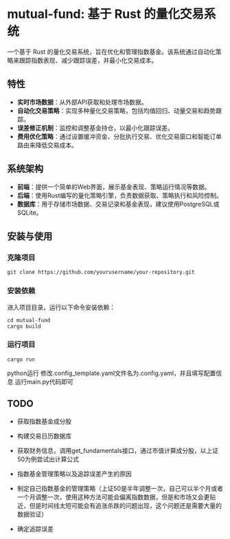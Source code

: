 # mutual-fund: 基于 Rust 的量化交易系统


一个基于 Rust 的量化交易系统，旨在优化和管理指数基金。该系统通过自动化策略来跟踪指数表现、减少跟踪误差，并最小化交易成本。

## 特性

- **实时市场数据**：从外部API获取和处理市场数据。
- **自动化交易策略**：实现多种量化交易策略，包括均值回归、动量交易和趋势跟踪。
- **误差修正机制**：监控和调整基金持仓，以最小化跟踪误差。
- **费用优化策略**：通过设置缓冲资金、分批执行交易、优化交易窗口和智能订单路由来降低交易成本。

## 系统架构

- **前端**：提供一个简单的Web界面，展示基金表现、策略运行情况等数据。
- **后端**：使用Rust编写的量化策略引擎，负责数据获取、策略执行和风险控制。
- **数据库**：用于存储市场数据、交易记录和基金表现，建议使用PostgreSQL或SQLite。

## 安装与使用

### 克隆项目

```shell
git clone https://github.com/yourusername/your-repository.git
```

### 安装依赖

进入项目目录，运行以下命令安装依赖：

```shell
cd mutual-fund
cargo build

```

### 运行项目

```shell
cargo run
```


python运行
修改.config_template.yaml文件名为.config.yaml，并且填写配置信息
运行main.py代码即可

## TODO

- 获取指数基金成分股

- 构建交易日历数据库

- 获取财务信息，调用get_fundamentals接口，通过市值计算成分股，以上证50为例尝试出计算公式

- 指数基金管理策略以及追踪误差产生的原因

- 制定自己指数基金的管理策略（上证50是半年调整一次，自己可以半个月或者一个月调整一次，使用这种方法可能会偏离指数数据，但是和市场又会更贴近，但是时间线太短可能会有追涨杀跌的问题出现，这个问题还是需要大量的数据验证）

- 确定追踪误差